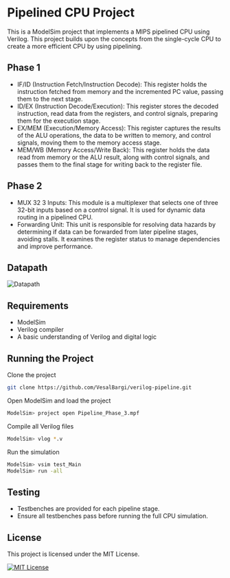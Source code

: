 # Pipelined CPU Project

This is a ModelSim project that implements a MIPS pipelined CPU using Verilog. This project builds upon the concepts from the single-cycle CPU to create a more efficient CPU by using pipelining.

## Phase 1

- IF/ID (Instruction Fetch/Instruction Decode): This register holds the instruction fetched from memory and the incremented PC value, passing them to the next stage.
- ID/EX (Instruction Decode/Execution): This register stores the decoded instruction, read data from the registers, and control signals, preparing them for the execution stage.
- EX/MEM (Execution/Memory Access): This register captures the results of the ALU operations, the data to be written to memory, and control signals, moving them to the memory access stage.
- MEM/WB (Memory Access/Write Back): This register holds the data read from memory or the ALU result, along with control signals, and passes them to the final stage for writing back to the register file.

## Phase 2

- MUX 32 3 Inputs: This module is a multiplexer that selects one of three 32-bit inputs based on a control signal. It is used for dynamic data routing in a pipelined CPU.
- Forwarding Unit: This unit is responsible for resolving data hazards by determining if data can be forwarded from later pipeline stages, avoiding stalls. It examines the register status to manage dependencies and improve performance.

## Datapath

![Datapath](https://i.imgur.com/LNYuwiF.jpeg)

## Requirements

- ModelSim
- Verilog compiler
- A basic understanding of Verilog and digital logic

## Running the Project

Clone the project

```bash
git clone https://github.com/VesalBargi/verilog-pipeline.git
```

Open ModelSim and load the project

```bash
ModelSim> project open Pipeline_Phase_3.mpf
```

Compile all Verilog files

```bash
ModelSim> vlog *.v
```

Run the simulation

```bash
ModelSim> vsim test_Main
ModelSim> run -all
```

## Testing

- Testbenches are provided for each pipeline stage.
- Ensure all testbenches pass before running the full CPU simulation.

## License

This project is licensed under the MIT License.

[![MIT License](https://img.shields.io/badge/License-MIT-green.svg)](https://choosealicense.com/licenses/mit/)
